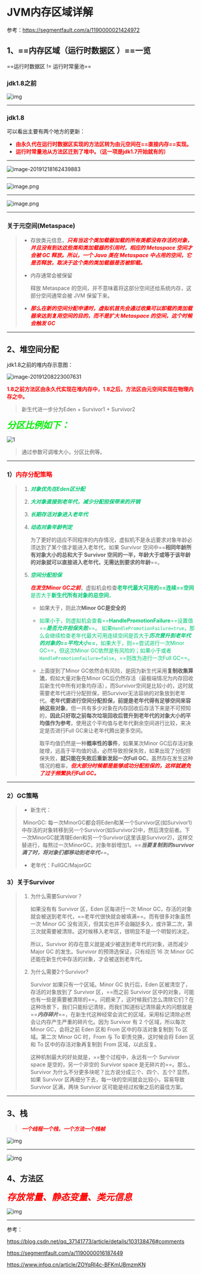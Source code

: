 #  JVM内存区域详解

参考：https://segmentfault.com/a/1190000021424972

## 1、==内存区域（运行时数据区 ）==一览

==运行时数据区 != 运行时常量池==



### jdk1.8之前

![img](../PicSource/JVM运行时数据区域.png)

------



### jdk1.8

可以看出主要有两个地方的更新：

- **<font color='red'>由永久代在运行时数据区实现的方法区转为由元空间在==直接内存==实现。</font>**
- **<font color='red'>运行时常量池从方法区迁到了堆中。（这一项是jdk1.7开始就有的）</font>**

------

![image-20191218162439883](../PicSource/image-20191218162439883.png)



------

![image.png](../PicSource/240928729-5e05f6b55a32f_articlex.jpeg)

------

![image.png](../PicSource/1890787668-5e05f6b7a723f_articlex.jpeg)

------

### 关于元空间(Metaspace)

> - 存放类元信息，<font color='red'>***只有当这个类加载器加载的所有类都没有存活的对象，并且没有到达这些类和类加载器的引用时，相应的 Metaspace 空间才会被 GC 释放。所以，一个 Java 类在 Metaspace 中占用的空间，它是否释放，取决于这个类的类加载器是否被卸载。***</font>
>
> - 内存通常会被保留
>
>   释放 Metaspace 的空间，并不意味着将这部分空间还给系统内存，这部分空间通常会被 JVM 保留下来。
>
> - <font color='red'>***那么在新的空间分配申请时，虚拟机首先会通过收集可以卸载的类加载器来达到复用空间的目的，而不是扩大 Metaspace 的空间，这个时候会触发 GC***</font>

------



## 2、堆空间分配



jdk1.8之前的堆内存示意图：

![image-20191208223007631](../PicSource/image-20191208223007631.png)

**<font color='red'>1.8之前方法区由永久代实现在堆内存中，1.8之后，方法区由元空间实现在物理内存之中。</font>**

>新生代进一步分为Eden + Survivor1 + Survivor2

<font color='gree' size = 5>***分区比例如下：***</font>

![1](../PicSource/061921034534396.png)

> 通过参数可调堆大小，分区比例等。

------



### 1）<font color='red'>内存分配策略</font>

> 1. <font color='#02C874'>***对象优先在Eden区分配***</font>
>
> 2. <font color='#02C874'>***大对象直接到老年代，减少分配担保带来的开销***</font>
>
> 3. <font color='#02C874'>***长期存活对象进入老年代***</font>
>
> 4. <font color='#02C874'>***动态对象年龄判定***</font>
>
>    为了更好的适应不同程序的内存情况，虚拟机不是永远要求对象年龄必须达到了某个值才能进入老年代，如果 Survivor 空间中==**相同年龄所有对象大小的总和大于 Survivor 空间的一半，年龄大于或等于该年龄的对象就可以直接进入老年代，无需达到要求的年龄**==。
>
> 5. <font color='#02C874'>***空间分配担保***</font>
>
>    <font color='red'>***在发生Minor GC之前***</font>，虚拟机会检查<font color='#02C874'>**老年代最大可用的==连续==空间**是否大于**新生代所有对象的总空间**，</font>
>
>    - 如果大于，则此次**Minor GC是安全的**
>
>    - <font color='#02C874'>如果小于，则虚拟机会查看==**HandlePromotionFailure**==设置值==***是否允许担保失败***==。
>       如果`HandlePromotionFailure=true`，那么会继续检查老年代最大可用连续空间是否大于***历次晋升到老年代的对象的==平均大小==***，如果大于，则==尝试进行一次Minor GC==，但这次Minor GC依然是有风险的；如果小于或者`HandlePromotionFailure=false`，==则改为进行一次Full GC==。</font>
>
>    - 上面提到了Minor GC依然会有风险，是因为新生代采用**复制收集算法**，假如大量对象在Minor GC后仍然存活（最极端情况为内存回收后新生代中所有对象均存活），而Survivor空间是比较小的，这时就需要老年代进行分配担保，把Survivor无法容纳的对象放到老年代。**老年代要进行空间分配担保，前提是老年代得有足够空间来容纳这些对象**，但一共有多少对象在内存回收后存活下来是不可预知的，**因此只好取之前每次垃圾回收后晋升到老年代的对象大小的平均值作为参考**。使用这个平均值与老年代剩余空间进行比较，来决定是否进行Full GC来让老年代腾出更多空间。
>
>      取平均值仍然是一种**概率性的事件**，如果某次Minor GC后存活对象陡增，远高于平均值的话，必然导致担保失败，如果出现了分配担保失败，**就只能在失败后重新发起一次Full GC**。虽然存在发生这种情况的概率，<font color='red'>***但大部分时候都是能够成功分配担保的，这样就避免了过于频繁执行Full GC。***</font>

------



### 2）GC策略

> - 新生代：
>
>
> ​	MinorGC: 每一次MinorGC都会将Eden和某一个Survivor区(如Survivor1)中存活的对象转移到另一个Survivor(如Survivor2)中，然后清空前者。下一次MinorGC就清理Eden和另一个Survivor(这里该是Survivor2)，这样交替进行，每熬过一次MinorGC，对象年龄增加1。==***当要复制到的survivor满了时，将对象们都移动到老年代***==。
>
> - 老年代：FullGC/MajorGC



### 3）关于Survivor

> 1. 为什么需要Survivor？
>
>    如果没有有 Survivor 区，Eden 区每进行一次 Minor GC，存活的对象就会被送到老年代，==老年代很快就会被填满==。而有很多对象虽然一次 Minor GC 没有消灭，但其实也并不会蹦跶多久，或许第二次，第三次就需要被清除。这时候移入老年区，很明显不是一个明智的决定。
>
>    所以，Survivor 的存在意义就是减少被送到老年代的对象，进而减少 Major GC 的发生。Survivor 的预筛选保证，只有经历 16 次 Minor GC 还能在新生代中存活的对象，才会被送到老年代。
>
> 2. 为什么需要2个Survivor?
>
>    Survivor 如果只有一个区域。Minor GC 执行后，Eden 区被清空了，存活的对象放到了 Survivor 区，==而之前 Survivor 区中的对象，可能也有一些是需要被清除的==。问题来了，这时候我们怎么清除它们？在这种场景下，我们只能标记清除，而我们知道标记清除最大的问题就是==***内存碎片***==，在新生代这种经常会消亡的区域，采用标记清除必然会让内存产生严重的碎片化。因为 Survivor 有 2 个区域，所以每次 Minor GC，会将之前 Eden 区和 From 区中的存活对象复制到 To 区域。第二次 Minor GC 时，From 与 To 职责兑换，这时候会将 Eden 区和 To 区中的存活对象再复制到 From 区域，以此反复。
>
>    这种机制最大的好处就是，==整个过程中，永远有一个 Survivor space 是空的，另一个非空的 Survivor space 是无碎片的==。那么，Survivor 为什么不分更多块呢？比方说分成三个、四个、五个? 显然，如果 Survivor 区再细分下去，每一块的空间就会比较小，容易导致 Survivor 区满，两块 Survivor 区可能是经过权衡之后的最佳方案。

------



## 3、栈

> <font color='red'>***一个线程一个栈，一个方法一个栈帧***</font>

![img](../PicSource/640-20200101204640675.png)

------

![img](../PicSource/640-20200101204625509.png)





## 4、方法区

*<font color='red' size=5>**存放常量、静态变量、类元信息**</font>*



![img](../PicSource/640-20200101204755905.png)

------

参考：

https://blog.csdn.net/qq_37141773/article/details/103138476#comments

https://segmentfault.com/a/1190000016187449

https://www.infoq.cn/article/ZOYqRI4c-BFKmUBmzmKN